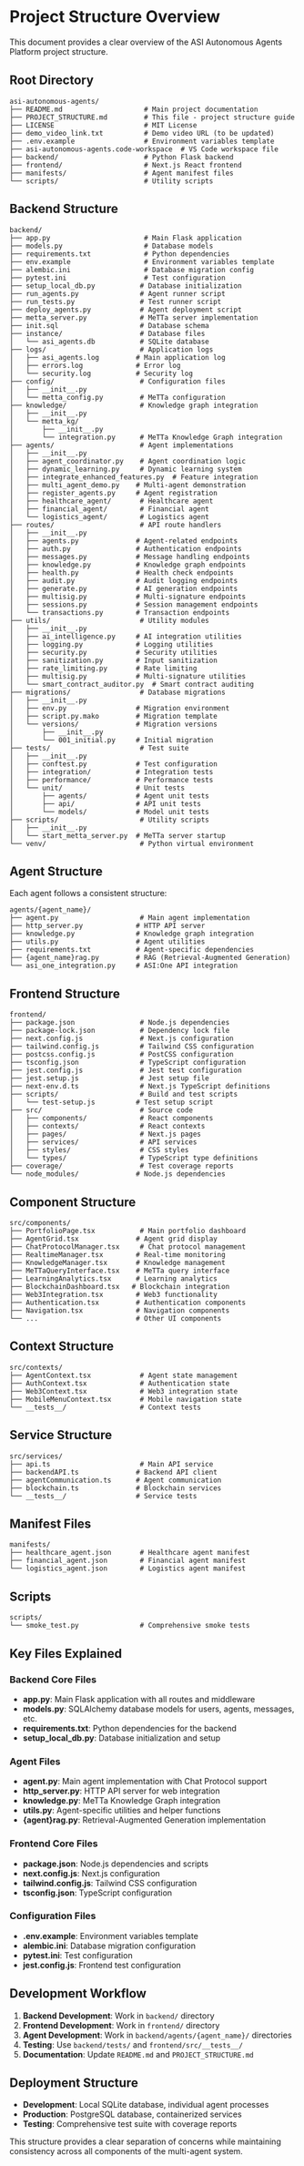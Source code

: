 # Project Structure Overview

This document provides a clear overview of the ASI Autonomous Agents Platform project structure.

## Root Directory

```
asi-autonomous-agents/
├── README.md                    # Main project documentation
├── PROJECT_STRUCTURE.md         # This file - project structure guide
├── LICENSE                      # MIT License
├── demo_video_link.txt          # Demo video URL (to be updated)
├── .env.example                 # Environment variables template
├── asi-autonomous-agents.code-workspace  # VS Code workspace file
├── backend/                     # Python Flask backend
├── frontend/                    # Next.js React frontend
├── manifests/                   # Agent manifest files
└── scripts/                     # Utility scripts
```

## Backend Structure

```
backend/
├── app.py                       # Main Flask application
├── models.py                    # Database models
├── requirements.txt             # Python dependencies
├── env.example                  # Environment variables template
├── alembic.ini                  # Database migration config
├── pytest.ini                   # Test configuration
├── setup_local_db.py           # Database initialization
├── run_agents.py               # Agent runner script
├── run_tests.py                # Test runner script
├── deploy_agents.py            # Agent deployment script
├── metta_server.py             # MeTTa server implementation
├── init.sql                    # Database schema
├── instance/                   # Database files
│   └── asi_agents.db           # SQLite database
├── logs/                       # Application logs
│   ├── asi_agents.log         # Main application log
│   ├── errors.log             # Error log
│   └── security.log           # Security log
├── config/                     # Configuration files
│   ├── __init__.py
│   └── metta_config.py         # MeTTa configuration
├── knowledge/                  # Knowledge graph integration
│   ├── __init__.py
│   └── metta_kg/
│       ├── __init__.py
│       └── integration.py      # MeTTa Knowledge Graph integration
├── agents/                     # Agent implementations
│   ├── __init__.py
│   ├── agent_coordinator.py    # Agent coordination logic
│   ├── dynamic_learning.py     # Dynamic learning system
│   ├── integrate_enhanced_features.py  # Feature integration
│   ├── multi_agent_demo.py    # Multi-agent demonstration
│   ├── register_agents.py     # Agent registration
│   ├── healthcare_agent/       # Healthcare agent
│   ├── financial_agent/        # Financial agent
│   └── logistics_agent/        # Logistics agent
├── routes/                     # API route handlers
│   ├── __init__.py
│   ├── agents.py              # Agent-related endpoints
│   ├── auth.py                # Authentication endpoints
│   ├── messages.py            # Message handling endpoints
│   ├── knowledge.py           # Knowledge graph endpoints
│   ├── health.py              # Health check endpoints
│   ├── audit.py               # Audit logging endpoints
│   ├── generate.py            # AI generation endpoints
│   ├── multisig.py            # Multi-signature endpoints
│   ├── sessions.py            # Session management endpoints
│   └── transactions.py        # Transaction endpoints
├── utils/                      # Utility modules
│   ├── __init__.py
│   ├── ai_intelligence.py     # AI integration utilities
│   ├── logging.py             # Logging utilities
│   ├── security.py            # Security utilities
│   ├── sanitization.py        # Input sanitization
│   ├── rate_limiting.py       # Rate limiting
│   ├── multisig.py            # Multi-signature utilities
│   └── smart_contract_auditor.py  # Smart contract auditing
├── migrations/                 # Database migrations
│   ├── __init__.py
│   ├── env.py                 # Migration environment
│   ├── script.py.mako         # Migration template
│   └── versions/              # Migration versions
│       ├── __init__.py
│       └── 001_initial.py     # Initial migration
├── tests/                      # Test suite
│   ├── __init__.py
│   ├── conftest.py            # Test configuration
│   ├── integration/           # Integration tests
│   ├── performance/           # Performance tests
│   └── unit/                  # Unit tests
│       ├── agents/            # Agent unit tests
│       ├── api/               # API unit tests
│       └── models/            # Model unit tests
├── scripts/                    # Utility scripts
│   ├── __init__.py
│   └── start_metta_server.py  # MeTTa server startup
└── venv/                       # Python virtual environment
```

## Agent Structure

Each agent follows a consistent structure:

```
agents/{agent_name}/
├── agent.py                    # Main agent implementation
├── http_server.py             # HTTP API server
├── knowledge.py               # Knowledge graph integration
├── utils.py                   # Agent utilities
├── requirements.txt           # Agent-specific dependencies
├── {agent_name}rag.py         # RAG (Retrieval-Augmented Generation)
└── asi_one_integration.py     # ASI:One API integration
```

## Frontend Structure

```
frontend/
├── package.json                # Node.js dependencies
├── package-lock.json           # Dependency lock file
├── next.config.js              # Next.js configuration
├── tailwind.config.js          # Tailwind CSS configuration
├── postcss.config.js           # PostCSS configuration
├── tsconfig.json               # TypeScript configuration
├── jest.config.js              # Jest test configuration
├── jest.setup.js               # Jest setup file
├── next-env.d.ts               # Next.js TypeScript definitions
├── scripts/                    # Build and test scripts
│   └── test-setup.js          # Test setup script
├── src/                        # Source code
│   ├── components/             # React components
│   ├── contexts/               # React contexts
│   ├── pages/                  # Next.js pages
│   ├── services/               # API services
│   ├── styles/                 # CSS styles
│   └── types/                  # TypeScript type definitions
├── coverage/                   # Test coverage reports
└── node_modules/              # Node.js dependencies
```

## Component Structure

```
src/components/
├── PortfolioPage.tsx           # Main portfolio dashboard
├── AgentGrid.tsx              # Agent grid display
├── ChatProtocolManager.tsx     # Chat protocol management
├── RealtimeManager.tsx        # Real-time monitoring
├── KnowledgeManager.tsx       # Knowledge management
├── MeTTaQueryInterface.tsx    # MeTTa query interface
├── LearningAnalytics.tsx      # Learning analytics
├── BlockchainDashboard.tsx   # Blockchain integration
├── Web3Integration.tsx        # Web3 functionality
├── Authentication.tsx         # Authentication components
├── Navigation.tsx             # Navigation components
└── ...                        # Other UI components
```

## Context Structure

```
src/contexts/
├── AgentContext.tsx            # Agent state management
├── AuthContext.tsx             # Authentication state
├── Web3Context.tsx             # Web3 integration state
├── MobileMenuContext.tsx       # Mobile navigation state
└── __tests__/                  # Context tests
```

## Service Structure

```
src/services/
├── api.ts                      # Main API service
├── backendAPI.ts              # Backend API client
├── agentCommunication.ts      # Agent communication
├── blockchain.ts              # Blockchain services
└── __tests__/                 # Service tests
```

## Manifest Files

```
manifests/
├── healthcare_agent.json       # Healthcare agent manifest
├── financial_agent.json        # Financial agent manifest
└── logistics_agent.json        # Logistics agent manifest
```

## Scripts

```
scripts/
└── smoke_test.py               # Comprehensive smoke tests
```

## Key Files Explained

### Backend Core Files

- **app.py**: Main Flask application with all routes and middleware
- **models.py**: SQLAlchemy database models for users, agents, messages, etc.
- **requirements.txt**: Python dependencies for the backend
- **setup_local_db.py**: Database initialization and setup

### Agent Files

- **agent.py**: Main agent implementation with Chat Protocol support
- **http_server.py**: HTTP API server for web integration
- **knowledge.py**: MeTTa Knowledge Graph integration
- **utils.py**: Agent-specific utilities and helper functions
- **{agent}rag.py**: Retrieval-Augmented Generation implementation

### Frontend Core Files

- **package.json**: Node.js dependencies and scripts
- **next.config.js**: Next.js configuration
- **tailwind.config.js**: Tailwind CSS configuration
- **tsconfig.json**: TypeScript configuration

### Configuration Files

- **.env.example**: Environment variables template
- **alembic.ini**: Database migration configuration
- **pytest.ini**: Test configuration
- **jest.config.js**: Frontend test configuration

## Development Workflow

1. **Backend Development**: Work in `backend/` directory
2. **Frontend Development**: Work in `frontend/` directory
3. **Agent Development**: Work in `backend/agents/{agent_name}/` directories
4. **Testing**: Use `backend/tests/` and `frontend/src/__tests__/`
5. **Documentation**: Update `README.md` and `PROJECT_STRUCTURE.md`

## Deployment Structure

- **Development**: Local SQLite database, individual agent processes
- **Production**: PostgreSQL database, containerized services
- **Testing**: Comprehensive test suite with coverage reports

This structure provides a clear separation of concerns while maintaining consistency across all components of the multi-agent system.
